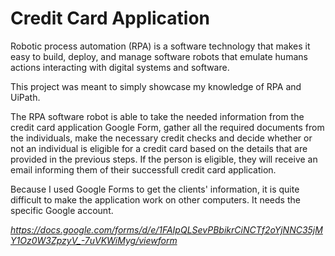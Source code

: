 # Credit Card Application

Robotic process automation (RPA) is a software technology that makes it easy to build, deploy, and manage software robots that emulate humans actions interacting with digital systems and software.

This project was meant to simply showcase my knowledge of RPA and UiPath.

The RPA software robot is able to take the needed information from the credit card application Google Form, gather all the required documents from the individuals, make the necessary credit checks and decide whether or not an individual is eligible for a credit card based on the details that are provided in the previous steps.
If the person is eligible, they will receive an email informing them of their successfull credit card application.

Because I used Google Forms to get the clients' information, it is quite difficult to make the application work on other computers. It needs the specific Google account.

*https://docs.google.com/forms/d/e/1FAIpQLSevPBbikrCiNCTf2oYjNNC35jMY1Oz0W3ZpzyV_-7uVKWiMyg/viewform*
